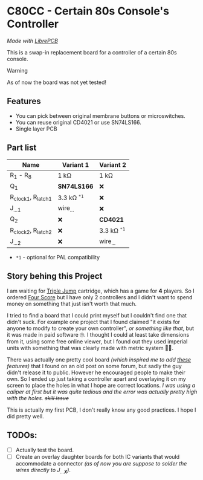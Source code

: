 # C80CC - Certain 80s Console's Controller
_Made with [LibrePCB](https://librepcb.org/)_

This is a swap-in replacement board for a controller of a certain 80s console.

> [!WARNING]
> As of now the board was not yet tested!

## Features
 - You can pick between original membrane buttons or microswitches.
 - You can reuse original CD4021 or use SN74LS166.
 - Single layer PCB

## Part list

| Name | Variant 1 | Variant 2 |
| - | - | - |
| R<sub>1</sub> - R<sub>8</sub> | 1 kΩ | 1 kΩ |
| Q<sub>1</sub> | **SN74LS166** | ❌ |
| R<sub>clock1</sub>, R<sub>latch1</sub> | 3.3 kΩ <sup>`*1`</sup> | ❌ |
| J<sub>...1</sub> | wire<sub>...</sub> | ❌ |
| Q<sub>2</sub> | ❌ | **CD4021** |
| R<sub>clock2</sub>, R<sub>latch2</sub> | ❌ | 3.3 kΩ <sup>`*1`</sup> |
| J<sub>...2</sub> | ❌ | wire<sub>...</sub> |

- `*1` - optional for PAL compatibility

## Story behing this Project
I am waiting for [Triple Jump](https://www.kickstarter.com/projects/morphcat-games/triple-jump-a-platformer-multi-cartridge-for-the-nes) cartridge, which has a game for **4** players. So I ordered [Four Score](https://en.wikipedia.org/wiki/NES_Four_Score) but I have only 2 controllers and I didn't want to spend money on something that just isn't worth that much.

I tried to find a board that I could print myself but I couldn't find one that didn't suck.
For example one project that I found claimed "it exists for anyone to modify to create your own controller", _or something like that_, but it was made in paid software 🙄.
I thought I could at least take dimensions from it, using some free online viewer, but I found out they used imperial units with something that was clearly made with metric system 🤦‍♀️.

There was actually one pretty cool board _(which inspired me to add [these](#features) features)_ that I found on an old post on some forum, but sadly the guy didn't release it to public. However he encouraged people to make their own.
So I ended up just taking a controller apart and overlaying it on my screen to place the holes in what I hope are correct locations.
_I was using a caliper at first but it was quite tedious and the error was actually pretty high with the holes. ~~skill issue~~_

This is actually my first PCB, I don't really know any good practices.
I hope I did pretty well.

## TODOs:
- [ ] Actually test the board.
- [ ] Create an overlay daughter boards for both IC variants that would accommodate a connector _(as of now you are suppose to solder the wires directly to J<sub>...**X**</sub>)_.
